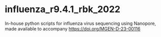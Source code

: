 # influenza_r9.4.1_rbk_2022
In-house python scripts for influenza virus sequencing using Nanopore, made available to accompany https://doi.org/MGEN-D-23-00116
